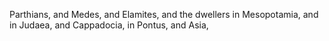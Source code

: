 Parthians, and Medes, and Elamites, and the dwellers in Mesopotamia, and in Judaea, and Cappadocia, in Pontus, and Asia,
